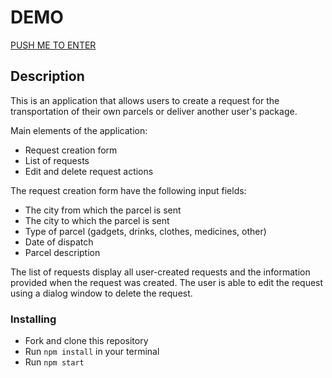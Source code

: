 # DEMO

[PUSH ME TO ENTER](https://lem47.github.io/delivery-app/)

## Description

This is an application that allows users to create a request for the transportation of their own parcels or deliver another user's package.

Main elements of the application:
* Request creation form
* List of requests
* Edit and delete request actions

The request creation form have the following input fields:
* The city from which the parcel is sent
* The city to which the parcel is sent
* Type of parcel (gadgets, drinks, clothes, medicines, other)
* Date of dispatch
* Parcel description

The list of requests display all user-created requests and the information provided when the request was created.
The user is able to edit the request using a dialog window to delete the request.

### Installing
* Fork and clone this repository
* Run `npm install` in your terminal
* Run `npm start`
